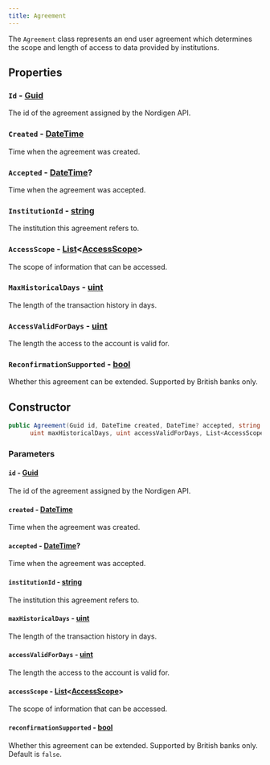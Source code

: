 ```yaml
---
title: Agreement
---
```


The `Agreement` class represents an end user agreement which determines the scope and length of access to data provided by institutions.

## Properties

### `Id` - [Guid](https://learn.microsoft.com/en-us/dotnet/api/system.guid)

The id of the agreement assigned by the Nordigen API.

### `Created` - [DateTime](https://learn.microsoft.com/en-us/dotnet/api/system.datetime)

Time when the agreement was created.

### `Accepted` - [DateTime](https://learn.microsoft.com/en-us/dotnet/api/system.datetime)?

Time when the agreement was accepted.

### `InstitutionId` - [string](https://learn.microsoft.com/en-us/dotnet/csharp/language-reference/builtin-types/reference-types#the-string-type)

The institution this agreement refers to.

### `AccessScope` - [List](https://learn.microsoft.com/en-us/dotnet/api/system.collections.generic.list-1)\<[AccessScope](/docs/api-reference/responses/access-scope)\>

The scope of information that can be accessed.

### `MaxHistoricalDays` - [uint](https://learn.microsoft.com/en-us/dotnet/api/system.uint32)

The length of the transaction history in days.

### `AccessValidForDays` - [uint](https://learn.microsoft.com/en-us/dotnet/api/system.uint32)

The length the access to the account is valid for.

### `ReconfirmationSupported` - [bool](https://learn.microsoft.com/en-us/dotnet/csharp/language-reference/builtin-types/bool)

Whether this agreement can be extended. Supported by British banks only.

## Constructor

```csharp
public Agreement(Guid id, DateTime created, DateTime? accepted, string institutionId,
      uint maxHistoricalDays, uint accessValidForDays, List<AccessScope> accessScope, bool reconfirmationSupported = false)
```

### Parameters

#### `id` - [Guid](https://learn.microsoft.com/en-us/dotnet/api/system.guid)

The id of the agreement assigned by the Nordigen API.

#### `created` - [DateTime](https://learn.microsoft.com/en-us/dotnet/api/system.datetime)

Time when the agreement was created.

#### `accepted` - [DateTime](https://learn.microsoft.com/en-us/dotnet/api/system.datetime)?

Time when the agreement was accepted.

#### `institutionId` - [string](https://learn.microsoft.com/en-us/dotnet/csharp/language-reference/builtin-types/reference-types#the-string-type)

The institution this agreement refers to.

#### `maxHistoricalDays` - [uint](https://learn.microsoft.com/en-us/dotnet/api/system.uint32)

The length of the transaction history in days.

#### `accessValidForDays` - [uint](https://learn.microsoft.com/en-us/dotnet/api/system.uint32)

The length the access to the account is valid for.

#### `accessScope` - [List](https://learn.microsoft.com/en-us/dotnet/api/system.collections.generic.list-1)\<[AccessScope](/docs/api-reference/responses/access-scope)\>

The scope of information that can be accessed.

#### `reconfirmationSupported` - [bool](https://learn.microsoft.com/en-us/dotnet/csharp/language-reference/builtin-types/bool)

Whether this agreement can be extended. Supported by British banks only. Default is `false`.
